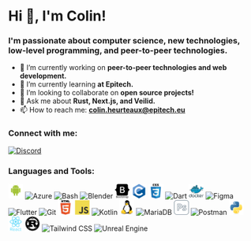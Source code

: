 # Hi 👋, I'm Colin!

### I'm passionate about computer science, new technologies, low-level programming, and peer-to-peer technologies.

- 🔭 I’m currently working on **peer-to-peer technologies and web development.**
- 🌱 I’m currently learning **at Epitech.**
- 👯 I’m looking to collaborate on **open source projects!**
- 💬 Ask me about **Rust, Next.js, and Veilid.**
- 📫 How to reach me: **colin.heurteaux@epitech.eu**

### Connect with me:
<a href="https://discord.gg/@poissonux"><img src="https://raw.githubusercontent.com/rahuldkjain/github-profile-readme-generator/master/src/images/icons/Social/discord.svg" alt="Discord" width="30" height="30"/></a>

### Languages and Tools:
<img src="https://raw.githubusercontent.com/devicons/devicon/master/icons/android/android-original-wordmark.svg" alt="Android" width="30" height="30"/> <img src="https://www.vectorlogo.zone/logos/microsoft_azure/microsoft_azure-icon.svg" alt="Azure" width="30" height="30"/> <img src="https://www.vectorlogo.zone/logos/gnu_bash/gnu_bash-icon.svg" alt="Bash" width="30" height="30"/> <img src="https://download.blender.org/branding/community/blender_community_badge_white.svg" alt="Blender" width="30" height="30"/> <img src="https://raw.githubusercontent.com/devicons/devicon/master/icons/bootstrap/bootstrap-plain-wordmark.svg" alt="Bootstrap" width="30" height="30"/> <img src="https://raw.githubusercontent.com/devicons/devicon/master/icons/c/c-original.svg" alt="C" width="30" height="30"/> <img src="https://raw.githubusercontent.com/devicons/devicon/master/icons/css3/css3-original-wordmark.svg" alt="CSS3" width="30" height="30"/> <img src="https://www.vectorlogo.zone/logos/dartlang/dartlang-icon.svg" alt="Dart" width="30" height="30"/> <img src="https://raw.githubusercontent.com/devicons/devicon/master/icons/docker/docker-original-wordmark.svg" alt="Docker" width="30" height="30"/> <img src="https://www.vectorlogo.zone/logos/figma/figma-icon.svg" alt="Figma" width="30" height="30"/> <img src="https://www.vectorlogo.zone/logos/flutterio/flutterio-icon.svg" alt="Flutter" width="30" height="30"/> <img src="https://www.vectorlogo.zone/logos/git-scm/git-scm-icon.svg" alt="Git" width="30" height="30"/> <img src="https://raw.githubusercontent.com/devicons/devicon/master/icons/html5/html5-original-wordmark.svg" alt="HTML5" width="30" height="30"/> <img src="https://raw.githubusercontent.com/devicons/devicon/master/icons/javascript/javascript-original.svg" alt="JavaScript" width="30" height="30"/> <img src="https://www.vectorlogo.zone/logos/kotlinlang/kotlinlang-icon.svg" alt="Kotlin" width="30" height="30"/> <img src="https://raw.githubusercontent.com/devicons/devicon/master/icons/linux/linux-original.svg" alt="Linux" width="30" height="30"/> <img src="https://www.vectorlogo.zone/logos/mariadb/mariadb-icon.svg" alt="MariaDB" width="30" height="30"/> <img src="https://raw.githubusercontent.com/devicons/devicon/master/icons/photoshop/photoshop-line.svg" alt="Photoshop" width="30" height="30"/> <img src="https://www.vectorlogo.zone/logos/getpostman/getpostman-icon.svg" alt="Postman" width="30" height="30"/> <img src="https://raw.githubusercontent.com/devicons/devicon/master/icons/python/python-original.svg" alt="Python" width="30" height="30"/> <img src="https://raw.githubusercontent.com/devicons/devicon/master/icons/react/react-original-wordmark.svg" alt="React" width="30" height="30"/> <img src="https://raw.githubusercontent.com/devicons/devicon/master/icons/rust/rust-plain.svg" alt="Rust" width="30" height="30"/> <img src="https://www.vectorlogo.zone/logos/tailwindcss/tailwindcss-icon.svg" alt="Tailwind CSS" width="30" height="30"/> <img src="https://raw.githubusercontent.com/kenangundogan/fontisto/036b7eca71aab1bef8e6a0518f7329f13ed62f6b/icons/svg/brand/unreal-engine.svg" alt="Unreal Engine" width="30" height="30"/>
